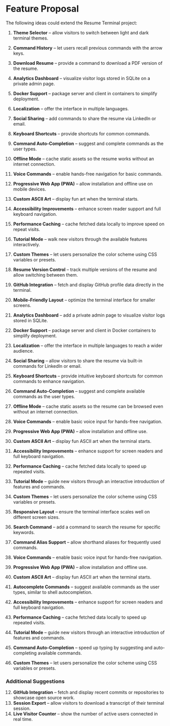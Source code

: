 # Feature Proposal

The following ideas could extend the Resume Terminal project:

1. **Theme Selector** – allow visitors to switch between light and dark terminal themes.
2. **Command History** – let users recall previous commands with the arrow keys.
3. **Download Resume** – provide a command to download a PDF version of the resume.
4. **Analytics Dashboard** – visualize visitor logs stored in SQLite on a private admin page.
5. **Docker Support** – package server and client in containers to simplify deployment.
6. **Localization** – offer the interface in multiple languages.
7. **Social Sharing** – add commands to share the resume via LinkedIn or email.
8. **Keyboard Shortcuts** – provide shortcuts for common commands.
9. **Command Auto-Completion** – suggest and complete commands as the user types.
10. **Offline Mode** – cache static assets so the resume works without an internet connection.
11. **Voice Commands** – enable hands-free navigation for basic commands.
12. **Progressive Web App (PWA)** – allow installation and offline use on mobile devices.
13. **Custom ASCII Art** – display fun art when the terminal starts.
14. **Accessibility Improvements** – enhance screen reader support and full keyboard navigation.
15. **Performance Caching** – cache fetched data locally to improve speed on repeat visits.
16. **Tutorial Mode** – walk new visitors through the available features interactively.
17. **Custom Themes** – let users personalize the color scheme using CSS variables or presets.
18. **Resume Version Control** – track multiple versions of the resume and allow switching between them.
19. **GitHub Integration** – fetch and display GitHub profile data directly in the terminal.
20. **Mobile-Friendly Layout** – optimize the terminal interface for smaller screens.
4. **Analytics Dashboard** – add a private admin page to visualize visitor logs stored in SQLite.
5. **Docker Support** – package server and client in Docker containers to simplify deployment.
6. **Localization** – offer the interface in multiple languages to reach a wider audience.
7. **Social Sharing** – allow visitors to share the resume via built-in commands for LinkedIn or email.
8. **Keyboard Shortcuts** – provide intuitive keyboard shortcuts for common commands to enhance navigation.
9. **Command Auto-Completion** – suggest and complete available commands as the user types.
10. **Offline Mode** – cache static assets so the resume can be browsed even without an internet connection.
11. **Voice Commands** – enable basic voice input for hands-free navigation.
12. **Progressive Web App (PWA)** – allow installation and offline use.
13. **Custom ASCII Art** – display fun ASCII art when the terminal starts.
14. **Accessibility Improvements** – enhance support for screen readers and full keyboard navigation.
15. **Performance Caching** – cache fetched data locally to speed up repeated visits.
16. **Tutorial Mode** – guide new visitors through an interactive introduction of features and commands.
17. **Custom Themes** – let users personalize the color scheme using CSS variables or presets.
18. **Responsive Layout** – ensure the terminal interface scales well on different screen sizes.
19. **Search Command** – add a command to search the resume for specific keywords.
20. **Command Alias Support** – allow shorthand aliases for frequently used commands.

8. **Voice Commands** – enable basic voice input for hands-free navigation.
9. **Progressive Web App (PWA)** – allow installation and offline use.
10. **Custom ASCII Art** – display fun ASCII art when the terminal starts.


8. **Autocomplete Commands** – suggest available commands as the user types, similar to shell autocompletion.
9. **Accessibility Improvements** – enhance support for screen readers and full keyboard navigation.
10. **Performance Caching** – cache fetched data locally to speed up repeated visits.
11. **Tutorial Mode** – guide new visitors through an interactive introduction of features and commands.

8. **Command Auto-Completion** – speed up typing by suggesting and auto-completing available commands.
9. **Custom Themes** – let users personalize the color scheme using CSS variables or presets.

### Additional Suggestions

12. **GitHub Integration** – fetch and display recent commits or repositories to showcase open source work.
13. **Session Export** – allow visitors to download a transcript of their terminal session.
14. **Live Visitor Counter** – show the number of active users connected in real time.

